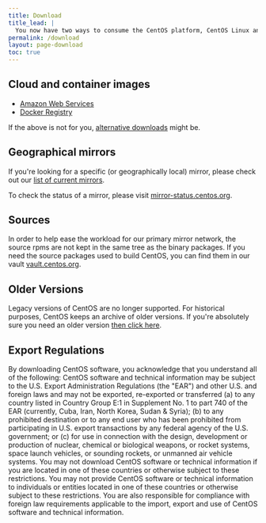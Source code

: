 ```yaml
---
title: Download
title_lead: |
  You now have two ways to consume the CentOS platform, CentOS Linux and CentOS Stream:
permalink: /download
layout: page-download
toc: true
---
```


## Cloud and container images

* [Amazon Web Services](https://aws.amazon.com/marketplace/seller-profile?id=16cb8b03-256e-4dde-8f34-1b0f377efe89)
* [Docker Registry](https://registry.hub.docker.com/_/centos/)

If the above is not for you, [alternative downloads](http://wiki.centos.org/Download) might be.

## Geographical mirrors

If you're looking for a specific (or geographically local) mirror, please check out our [list of current mirrors](/download/mirrors/).

To check the status of a mirror, please visit [mirror-status.centos.org](http://mirror-status.centos.org/).

## Sources

In order to help ease the workload for our primary mirror network, the source
rpms are not kept in the same tree as the binary packages. If you need the
source packages used to build CentOS, you can find them in our vault 
[vault.centos.org](http://vault.centos.org).

## Older Versions

Legacy versions of CentOS are no longer supported. For historical purposes,
CentOS keeps an archive of older versions. If you're absolutely sure you need
an older version [then click here](http://wiki.centos.org/Download).

## Export Regulations

By downloading CentOS software, you acknowledge that you understand all of the
following: CentOS software and technical information may be subject to the U.S.
Export Administration Regulations (the "EAR") and other U.S. and foreign laws
and may not be exported, re-exported or transferred (a) to any country listed
in Country Group E:1 in Supplement No. 1 to part 740 of the EAR (currently,
Cuba, Iran, North Korea, Sudan & Syria); (b) to any prohibited destination or
to any end user who has been prohibited from participating in U.S. export
transactions by any federal agency of the U.S. government; or (c) for use in
connection with the design, development or production of nuclear, chemical or
biological weapons, or rocket systems, space launch vehicles, or sounding
rockets, or unmanned air vehicle systems. You may not download CentOS software
or technical information if you are located in one of these countries or
otherwise subject to these restrictions. You may not provide CentOS software or
technical information to individuals or entities located in one of these
countries or otherwise subject to these restrictions. You are also responsible
for compliance with foreign law requirements applicable to the import, export
and use of CentOS software and technical information.
